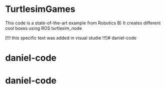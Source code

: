 # TurtlesimGames

This code is a state-of-the-art example from Robotics B) It creates different cool boxes using ROS turtlesim_node 

[!!! this specific text was added in visual studie !!!]# daniel-code
# daniel-code
# daniel-code
